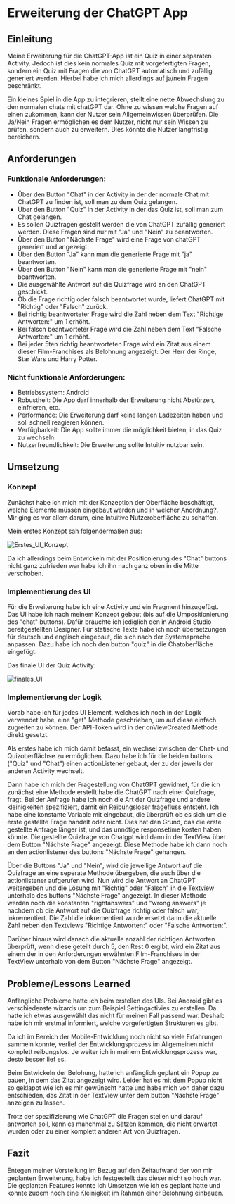 # Erweiterung der ChatGPT App

## Einleitung
   Meine Erweiterung für die ChatGPT-App ist ein Quiz in einer separaten Activity. Jedoch ist dies kein normales Quiz mit vorgefertigten Fragen,
   sondern ein Quiz mit Fragen die von ChatGPT automatisch und zufällig generiert werden. Hierbei habe ich mich allerdings auf ja/nein Fragen beschränkt.

   Ein kleines Spiel in die App zu integrieren, stellt eine nette Abwechslung zu den normalen chats mit chatGPT dar. Ohne zu wissen welche Fragen auf einen zukommen,
   kann der Nutzer sein Allgemeinwissen überprüfen. Die Ja/Nein Fragen ermöglichen es dem Nutzer, nicht nur sein Wissen zu prüfen, sondern auch zu erweitern. 
   Dies könnte die Nutzer langfristig bereichern.
   
## Anforderungen

### Funktionale Anforderungen:
- Über den Button "Chat" in der Activity in der der normale Chat mit ChatGPT zu finden ist, soll man zu dem Quiz gelangen.
- Über den Button "Quiz" in der Activity in der das Quiz ist, soll man zum Chat gelangen.
- Es sollen Quizfragen gestellt werden die von ChatGPT zufällig generiert werden. Diese Fragen sind nur mit "Ja" und "Nein" zu beantworten.
- Über den Button "Nächste Frage" wird eine Frage von chatGPT generiert und angezeigt.
- Über den Button "Ja" kann man die generierte Frage mit "ja" beantworten.
- Über den Button "Nein" kann man die generierte Frage mit "nein" beantworten.
- Die ausgewählte Antwort auf die Quizfrage wird an den ChatGPT geschickt.
- Ob die Frage richtig oder falsch beantwortet wurde, liefert ChatGPT mit "Richtig" oder "Falsch" zurück.
- Bei richtig beantworteter Frage wird die Zahl neben dem Text "Richtige Antworten:" um 1 erhöht.
- Bei falsch beantworteter Frage wird die Zahl neben dem Text "Falsche Antworten:" um 1 erhöht.
- Bei jeder 5ten richtig beantworteten Frage wird ein Zitat aus einem dieser Film-Franchises als Belohnung angezeigt: Der Herr der Ringe, Star Wars und Harry Potter.  

### Nicht funktionale Anforderungen:
- Betriebssystem: Android 
- Robustheit: Die App darf innerhalb der Erweiterung nicht Abstürzen, einfrieren, etc.
- Performance: Die Erweiterung darf keine langen Ladezeiten haben und soll schnell reagieren können.
- Verfügbarkeit: Die App sollte immer die möglichkeit bieten, in das Quiz zu wechseln.
- Nutzerfreundlichkeit: Die Erweiterung sollte Intuitiv nutzbar sein.

## Umsetzung
   
   ### Konzept
   Zunächst habe ich mich mit der Konzeption der Oberfläche beschäftigt, welche Elemente müssen eingebaut werden und in welcher Anordnung?.
   Mir ging es vor allem darum, eine Intuitive Nutzeroberfläche zu schaffen.

   Mein erstes Konzept sah folgendermaßen aus: 
   
   ![Erstes_UI_Konzept](https://github.com/FinnEhrl/app_entwicklung_FinnEhrlich/assets/147406212/a248301c-973c-477c-956b-51741c583fe7)

   Da ich allerdings beim Entwickeln mit der Positionierung des "Chat" buttons nicht ganz zufrieden war habe ich ihn nach ganz oben in die Mitte verschoben.
       
   ### Implementierung des UI

   Für die Erweiterung habe ich eine Activity und ein Fragment hinzugefügt.
   Das UI habe ich nach meinem Konzept gebaut (bis auf die Umpositionierung des "chat" buttons).
   Dafür brauchte ich jediglich den in Android Studio bereitgestellten Designer. 
   Für statische Texte habe ich noch übersetzungen für deutsch und englisch eingebaut, die sich nach der Systemsprache anpassen.
   Dazu habe ich noch den button "quiz" in die Chatoberfläche eingefügt.

   Das finale UI der Quiz Activity:
   
   ![finales_UI](https://github.com/FinnEhrl/app_entwicklung_FinnEhrlich/assets/147406212/9c9c2bab-d7ee-496f-b231-7bb5411dc042)

       
   ### Implementierung der Logik

   Vorab habe ich für jedes UI Element, welches ich noch in der Logik verwendet habe, eine "get" Methode geschrieben, um auf diese einfach zugreifen zu können.
   Der API-Token wird in der onViewCreated Methode direkt gesetzt.
       
   Als erstes habe ich mich damit befasst, ein wechsel zwischen der Chat- und Quizoberflächse zu ermöglichen.
   Dazu habe ich für die beiden buttons ("Quiz" und "Chat") einen actionListener gebaut, der zu der jeweils der anderen Activity wechselt.

   Dann habe ich mich der Fragestellung von ChatGPT gewidmet, für die ich zunächst eine Methode erstellt habe die ChatGPT nach einer Quizfrage, fragt.
   Bei der Anfrage habe ich noch die Art der Quizfrage und andere kleinigkeiten spezifiziert, damit ein Reibungsloser fragefluss entsteht.
   Ich habe eine konstante Variable mit eingebaut, die überprüft ob es sich um die erste gestellte Frage handelt oder nicht.
   Dies hat den Grund, das die erste gestellte Anfrage länger ist, und das unnötige responsetime kosten haben könnte.
   Die gestellte Quizfrage von Chatgpt wird dann in der TextView über dem Button "Nächste Frage" angezeigt.
   Diese Methode habe ich dann noch an den actionlistener des buttons "Nächste Frage" gehangen.

   Über die Buttons "Ja" und "Nein", wird die jeweilige Antwort auf die Quizfrage an eine seperate Methode übergeben, die auch über die actionlistener aufgerufen wird.
   Nun wird die Antwort an ChatGPT weitergeben und die Lösung mit "Richtig" oder "Falsch" in die Textview unterhalb des buttons "Nächste Frage" angezeigt.
   In dieser Methode werden noch die konstanten "rightanswers" und "wrong answers" je nachdem ob die Antwort auf die Quizfrage richtig oder falsch war, inkrementiert.
   Die Zahl die inkrementiert wurde ersetzt dann die aktuelle Zahl neben den Textviews "Richtige Antworten:" oder "Falsche Antworten:".

   Darüber hinaus wird danach die aktuelle anzahl der richtigen Antworten überprüft, wenn diese geteilt durch 5, den Rest 0 ergibt, wird ein Zitat aus einem der in den Anforderungen
   erwähnten Film-Franchises in der TextView unterhalb von dem Button "Nächste Frage" angezeigt.
           
   ## Probleme/Lessons Learned

   Anfängliche Probleme hatte ich beim erstellen des UIs. Bei Android gibt es verschiedenste wizards um zum Beispiel Settingactivies zu erstellen.
   Da hatte ich etwas ausgewählt das nicht für meinen Fall passend war. Deshalb habe ich mir erstmal informiert, welche vorgefertigten Strukturen es gibt.

   Da ich im Bereich der Mobile-Entwicklung noch nicht so viele Erfahrungen sammeln konnte, verlief der Entwicklungsprozess im Allgemeinen nicht komplett reibungslos.
   Je weiter ich in meinem Entwicklungsprozess war, desto besser lief es.

   Beim Entwickeln der Belohung, hatte ich anfänglich geplant ein Popup zu bauen, in dem das Zitat angezeigt wird.
   Leider hat es mit dem Popup nicht so geklappt wie ich es mir gewünscht hatte und habe mich von daher dazu entschieden,
   das Zitat in der TextView unter dem button "Nächste Frage" anzeigen zu lassen.

   Trotz der spezifizierung wie ChatGPT die Fragen stellen und darauf antworten soll, kann es manchmal zu Sätzen kommen, die nicht erwartet wurden
   oder zu einer komplett anderen Art von Quizfragen.

   ## Fazit

   Entegen meiner Vorstellung im Bezug auf den Zeitaufwand der von mir geplanten Erweiterung, habe ich festgestellt das dieser nicht so hoch war.
   Die geplanten Features konnte ich Umsetzen wie ich es geplant hatte und konnte zudem noch eine Kleinigkeit im Rahmen einer Belohnung einbauen.
      
      
      
      


